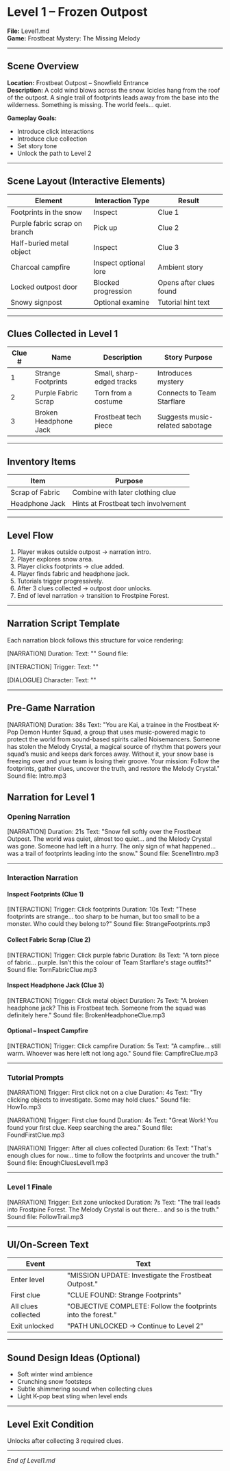# Level 1 – Frozen Outpost  
**File:** Level1.md  
**Game:** Frostbeat Mystery: The Missing Melody

---

## Scene Overview

**Location:** Frostbeat Outpost – Snowfield Entrance  
**Description:** A cold wind blows across the snow. Icicles hang from the roof of the outpost. A single trail of footprints leads away from the base into the wilderness. Something is missing. The world feels… quiet.

**Gameplay Goals:**
- Introduce click interactions
- Introduce clue collection
- Set story tone
- Unlock the path to Level 2

---

## Scene Layout (Interactive Elements)

| Element | Interaction Type | Result |
|---------|------------------|--------|
| Footprints in the snow | Inspect | Clue 1 |
| Purple fabric scrap on branch | Pick up | Clue 2 |
| Half-buried metal object | Inspect | Clue 3 |
| Charcoal campfire | Inspect optional lore | Ambient story |
| Locked outpost door | Blocked progression | Opens after clues found |
| Snowy signpost | Optional examine | Tutorial hint text |

---

## Clues Collected in Level 1

| Clue # | Name | Description | Story Purpose |
|--------|------|-------------|----------------|
| 1 | Strange Footprints | Small, sharp-edged tracks | Introduces mystery |
| 2 | Purple Fabric Scrap | Torn from a costume | Connects to Team Starflare |
| 3 | Broken Headphone Jack | Frostbeat tech piece | Suggests music-related sabotage |

---

## Inventory Items

| Item | Purpose |
|------|----------|
| Scrap of Fabric | Combine with later clothing clue |
| Headphone Jack | Hints at Frostbeat tech involvement |

---

## Level Flow

1. Player wakes outside outpost → narration intro.
2. Player explores snow area.
3. Player clicks footprints → clue added.
4. Player finds fabric and headphone jack.
5. Tutorials trigger progressively.
6. After 3 clues collected → outpost door unlocks.
7. End of level narration → transition to Frostpine Forest.

---

## Narration Script Template

Each narration block follows this structure for voice rendering:

[NARRATION]
Duration: <approx seconds>
Text: "<spoken line>"
Sound file: <file name>

[INTERACTION]
Trigger: <what triggers the line>
Text: "<spoken line>"

[DIALOGUE]
Character: <name>
Text: "<spoken line>"


---

## Pre-Game Narration

[NARRATION]
Duration: 38s
Text: "You are Kai, a trainee in the Frostbeat K-Pop Demon Hunter Squad, a group that uses music-powered magic to protect the world from sound-based spirits called Noisemancers. Someone has stolen the Melody Crystal, a magical source of rhythm that powers your squad’s music and keeps dark forces away. Without it, your snow base is freezing over and your team is losing their groove. Your mission: Follow the footprints, gather clues, uncover the truth, and restore the Melody Crystal."
Sound file: Intro.mp3

## Narration for Level 1

### Opening Narration

[NARRATION]
Duration: 21s
Text: "Snow fell softly over the Frostbeat Outpost. The world was quiet, almost too quiet… and the Melody Crystal was gone. Someone had left in a hurry. The only sign of what happened… was a trail of footprints leading into the snow."
Sound file: Scene1Intro.mp3

---

### Interaction Narration

#### Inspect Footprints (Clue 1)

[INTERACTION]
Trigger: Click footprints
Duration: 10s
Text: "These footprints are strange… too sharp to be human, but too small to be a monster. Who could they belong to?"
Sound file: StrangeFootprints.mp3

#### Collect Fabric Scrap (Clue 2)

[INTERACTION]
Trigger: Click purple fabric
Duration: 8s
Text: "A torn piece of fabric… purple. Isn’t this the colour of Team Starflare's stage outfits?"
Sound file: TornFabricClue.mp3

#### Inspect Headphone Jack (Clue 3)

[INTERACTION]
Trigger: Click metal object
Duration: 7s
Text: "A broken headphone jack? This is Frostbeat tech. Someone from the squad was definitely here."
Sound file: BrokenHeadphoneClue.mp3

#### Optional – Inspect Campfire

[INTERACTION]
Trigger: Click campfire
Duration: 5s
Text: "A campfire… still warm. Whoever was here left not long ago."
Sound file: CampfireClue.mp3

---

### Tutorial Prompts

[NARRATION]
Trigger: First click not on a clue
Duration: 4s
Text: "Try clicking objects to investigate. Some may hold clues."
Sound file: HowTo.mp3

[NARRATION]
Trigger: First clue found
Duration: 4s
Text: "Great Work! You found your first clue. Keep searching the area."
Sound file: FoundFirstClue.mp3

[NARRATION]
Trigger: After all clues collected
Duration: 6s
Text: "That's enough clues for now… time to follow the footprints and uncover the truth."
Sound file: EnoughCluesLevel1.mp3

---

### Level 1 Finale

[NARRATION]
Trigger: Exit zone unlocked
Duration: 7s
Text: "The trail leads into Frostpine Forest. The Melody Crystal is out there… and so is the truth."
Sound file: FollowTrail.mp3

---

## UI/On-Screen Text

| Event | Text |
|-------|------|
| Enter level | "MISSION UPDATE: Investigate the Frostbeat Outpost." |
| First clue | "CLUE FOUND: Strange Footprints" |
| All clues collected | "OBJECTIVE COMPLETE: Follow the footprints into the forest." |
| Exit unlocked | "PATH UNLOCKED → Continue to Level 2" |

---

## Sound Design Ideas (Optional)
- Soft winter wind ambience
- Crunching snow footsteps
- Subtle shimmering sound when collecting clues
- Light K-pop beat sting when level ends

---

## Level Exit Condition
Unlocks after collecting 3 required clues.

---

_End of Level1.md_